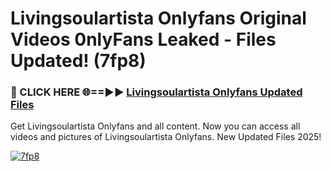 # Livingsoulartista Onlyfans Original Videos 0nlyFans Leaked - Files Updated! (7fp8)

<h3>🔴 CLICK HERE 🌐==►► <a href="https://tinyurl.com/2m67pmp6" rel="nofollow">Livingsoulartista Onlyfans Updated Files</a></h3>

Get Livingsoulartista Onlyfans and all content. Now you can access all videos and pictures of Livingsoulartista Onlyfans. New Updated Files 2025!

[![7fp8](https://i.imgur.com/H4QAA4z.gif)](https://tinyurl.com/2m67pmp6)